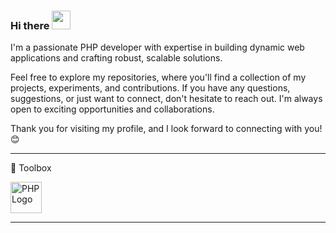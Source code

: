 ### Hi there <img src="https://raw.githubusercontent.com/MartinHeinz/MartinHeinz/master/wave.gif" width="30px">

I'm a passionate PHP developer with expertise in building dynamic web applications and crafting robust, scalable solutions.

Feel free to explore my repositories, where you'll find a collection of my projects, experiments, and contributions. 
If you have any questions, suggestions, or just want to connect, don't hesitate to reach out. I'm always open to exciting opportunities and collaborations.

Thank you for visiting my profile, and I look forward to connecting with you! 😊

---

🧰 Toolbox

<img src="https://worldvectorlogo.com/logo/php-1" alt="PHP Logo" width="50" height="50"/>

---
